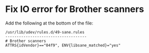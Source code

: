 # Fix IO error for Brother scanners
Add the following at the bottom of the file:
```
/usr/lib/udev/rules.d/49-sane.rules
------------------------------------
# Brother scanners
ATTRS{idVendor}=="04f9", ENV{libsane_matched}="yes"
```
